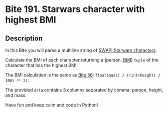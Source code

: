 # Bite 191. Starwars character with highest BMI

## Description

In this Bite you will parse a multiline string of [SWAPI Starwars characters](https://web.archive.org/web/20200308060853/https://swapi.co/).

Calculate the BMI of each character returning a (person, [BMI](https://en.wikipedia.org/wiki/Body_mass_index)) `tuple` of the character that has the highest BMI.

The BMI calculation is the same as [Bite 56](https://codechalleng.es/bites/56/): `float(mass) / ((int(height) / 100) ** 2)`.

The provided `data` contains 3 columns separated by comma: person, height, and mass.

Have fun and keep calm and code in Python!
